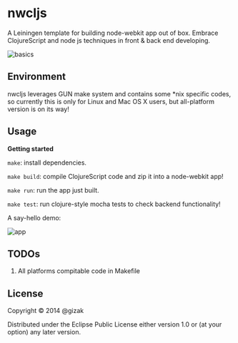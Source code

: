# nwcljs

A Leiningen template for building node-webkit app out of box. Embrace ClojureScript and node js techniques in front & back end developing.

![basics](https://www.dropbox.com/s/rw5wytbo35px36h/output_WXrokU.gif?dl=0)

## Environment

nwcljs leverages GUN make system and contains some *nix specific codes, so currently this is only for Linux and Mac OS X users, but all-platform version is on its way!

## Usage

__Getting started__

`make`: install dependencies.

`make build`: compile ClojureScript code and zip it into a node-webkit app!

`make run`: run the app just built.

`make test`: run clojure-style mocha tests to check backend functionality!

A say-hello demo:

![app](https://docs.google.com/uc?export=download&id=0B0cTXPTvmr_UVXpBdk5kU1RmcDg)

## TODOs

1. All platforms compitable code in Makefile

## License

Copyright © 2014 @gizak

Distributed under the Eclipse Public License either version 1.0 or (at
your option) any later version.
